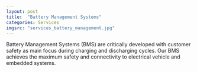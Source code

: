 ```yaml
---
layout: post
title:  "Battery Management Systems"
categories: Services
imgsrc: "services_battery_management.jpg"
---
```

Battery Management Systems (BMS) are critically developed with customer safety as main focus during charging and discharging cycles. Our BMS achieves the maximum 
safety and connectivity to electrical vehicle and embedded systems. 



